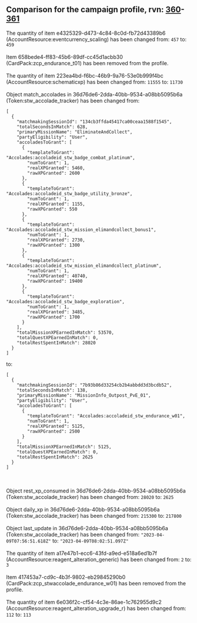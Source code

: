 ## Comparison for the campaign profile, rvn: [360](https://github.com/PRO100KatYT/FortniteProfileRevisions/tree/main/profiles/campaign/360%20campaign.json)-[361](https://github.com/PRO100KatYT/FortniteProfileRevisions/tree/main/profiles/campaign/361%20campaign.json)

The quantity of item e4325329-d473-4c84-8c0d-fb72d43389b6 (AccountResource:eventcurrency_scaling) has been changed from: `457` to: `459`
<br><br>
Item 658bede4-ff83-45b6-89df-cc45d1acbb30 (CardPack:zcp_endurance_t01) has been removed from the profile.
<br><br>
The quantity of item 223ea4bd-f6bc-46b9-9a76-53e0b999f4bc (AccountResource:schematicxp) has been changed from: `11555` to: `11730`
<br><br>
Object match_accolades in 36d76de6-2dda-40bb-9534-a08bb5095b6a (Token:stw_accolade_tracker) has been changed from:

```
[
  {
    "matchmakingSessionId": "134cb3ffda45417ca00ceaa1588f1545",
    "totalSecondsInMatch": 628,
    "primaryMissionName": "EliminateAndCollect",
    "partyEligibility": "User",
    "accoladesToGrant": [
      {
        "templateToGrant": "Accolades:accoladeid_stw_badge_combat_platinum",
        "numToGrant": 1,
        "realXPGranted": 5460,
        "rawXPGranted": 2600
      },
      {
        "templateToGrant": "Accolades:accoladeid_stw_badge_utility_bronze",
        "numToGrant": 1,
        "realXPGranted": 1155,
        "rawXPGranted": 550
      },
      {
        "templateToGrant": "Accolades:accoladeid_stw_mission_elimandcollect_bonus1",
        "numToGrant": 1,
        "realXPGranted": 2730,
        "rawXPGranted": 1300
      },
      {
        "templateToGrant": "Accolades:accoladeid_stw_mission_elimandcollect_platinum",
        "numToGrant": 1,
        "realXPGranted": 40740,
        "rawXPGranted": 19400
      },
      {
        "templateToGrant": "Accolades:accoladeid_stw_badge_exploration",
        "numToGrant": 1,
        "realXPGranted": 3485,
        "rawXPGranted": 1700
      }
    ],
    "totalMissionXPEarnedInMatch": 53570,
    "totalQuestXPEarnedInMatch": 0,
    "totalRestSpentInMatch": 28020
  }
]
```

to:

```
[
  {
    "matchmakingSessionId": "7b93b86d33254cb2b4abbdd3d3bcdb52",
    "totalSecondsInMatch": 138,
    "primaryMissionName": "MissionInfo_Outpost_PvE_01",
    "partyEligibility": "User",
    "accoladesToGrant": [
      {
        "templateToGrant": "Accolades:accoladeid_stw_endurance_w01",
        "numToGrant": 1,
        "realXPGranted": 5125,
        "rawXPGranted": 2500
      }
    ],
    "totalMissionXPEarnedInMatch": 5125,
    "totalQuestXPEarnedInMatch": 0,
    "totalRestSpentInMatch": 2625
  }
]
```

<br><br>
Object rest_xp_consumed in 36d76de6-2dda-40bb-9534-a08bb5095b6a (Token:stw_accolade_tracker) has been changed from: `28020` to: `2625`
<br><br>
Object daily_xp in 36d76de6-2dda-40bb-9534-a08bb5095b6a (Token:stw_accolade_tracker) has been changed from: `215300` to: `217800`
<br><br>
Object last_update in 36d76de6-2dda-40bb-9534-a08bb5095b6a (Token:stw_accolade_tracker) has been changed from: `"2023-04-09T07:56:51.618Z"` to: `"2023-04-09T08:02:51.097Z"`
<br><br>
The quantity of item a17e47b1-ecc6-43fd-a9ed-e518a6ed1b7f (AccountResource:reagent_alteration_generic) has been changed from: `2` to: `3`
<br><br>
Item 417453a7-cd9c-4b3f-9802-eb29845290b0 (CardPack:zcp_stwaccolade_endurance_w01) has been removed from the profile.
<br><br>
The quantity of item 6e036f2c-cf54-4c3e-86ae-1c762955d9c2 (AccountResource:reagent_alteration_upgrade_r) has been changed from: `112` to: `113`
<br><br>
